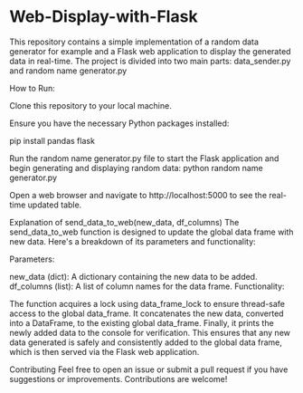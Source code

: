 # Web-Display-with-Flask
This repository contains a simple implementation of a random data generator for example and a Flask web application to display the generated data in real-time. The project is divided into two main parts: data_sender.py and random name generator.py

How to Run:

Clone this repository to your local machine.

Ensure you have the necessary Python packages installed:

pip install pandas flask

Run the random name generator.py file to start the Flask application and begin generating and displaying random data:
python random name generator.py

Open a web browser and navigate to http://localhost:5000 to see the real-time updated table.

Explanation of send_data_to_web(new_data, df_columns)
The send_data_to_web function is designed to update the global data frame with new data. Here's a breakdown of its parameters and functionality:

Parameters:

new_data (dict): A dictionary containing the new data to be added.
df_columns (list): A list of column names for the data frame.
Functionality:

The function acquires a lock using data_frame_lock to ensure thread-safe access to the global data_frame.
It concatenates the new data, converted into a DataFrame, to the existing global data_frame.
Finally, it prints the newly added data to the console for verification.
This ensures that any new data generated is safely and consistently added to the global data frame, which is then served via the Flask web application.

Contributing
Feel free to open an issue or submit a pull request if you have suggestions or improvements. Contributions are welcome!









